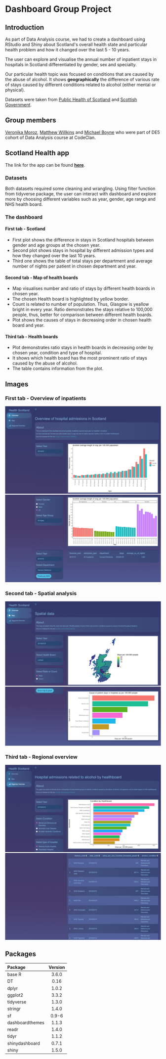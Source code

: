 # Dashboard Group Project

## Introduction
As part of Data Analysis course, we had to create a dashboard using RStudio and Shiny about Scotland's overall health state and particular health problem and how it changed over the last 5 - 10 years.

The user can explore and visualise the annual number of inpatient stays in hospitals in Scotland differentiated by gender, sex and specialty.

Our particular health topic was focused on  conditions that are caused by the abuse of alcohol. It shows **geographically** the difference of various rate of stays caused by different conditions related to alcohol (either mental or physical). 

Datasets were taken from [Public Health of Scotland](https://www.opendata.nhs.scot/dataset/annual-inpatient-and-daycase-activity)
and [Scottish Government](https://statistics.gov.scot/resource?uri=http%3A%2F%2Fstatistics.gov.scot%2Fdata%2Falcohol-related-hospital-statistics).

## Group members 
[Veronika Moroz](https://github.com/vpetrova13),
[Matthew Willkins](https://github.com/matthewwillkins) and
[Michael Boyne](https://github.com/Michael-Boyne) who were part of DE5 cohort of Data Analysis course at CodeClan.

## Scotland Health app
The link for the app can be found **[here](https://veronika13.shinyapps.io/group_project)**.

### Datasets 
Both datasets required some cleaning and wrangling. Using filter function from tidyverse package, the user can interact with dashboard and explore more by choosing different variables such as year, gender, age range and NHS health board.

### The dashboard
#### First tab - Scotland
* First plot shows the difference in stays in Scotland hospitals between gender and age groups at the chosen year. 
* Second plot shows stays in hospital by different admission types and how they changed over the last 10 years. 
* Third one shows the table of total stays per department and average number of nights per patient in chosen department and year.

#### Second tab - Map of health boards
* Map visualises number and ratio of stays by different health boards in chosen year.
* The chosen Health board is highlighted by yellow border.
* Count is related to number of population. Thus, Glasgow is yeallow bright in every year. Ratio demonstrates the stays relative to 100,000 people, thus, better for comparison between different health boards.  
* Plot shows the causes of stays in decreasing order in chosen health board and year.  

#### Third tab - Health boards
* Plot demonstrates ratio stays in health boards in decreasing order by chosen year, condition and type of hospital.
* It shows which health board has the most prominent ratio of stays caused by the abuse of alcohol. 
* The table contains information from the plot.

## Images 
### First tab - Overview of inpatients 
![First tab - Overview](images/1st_tab_plot_gender.png)
![First tab - Overview](images/1st_tab_plot_table.png)
### Second tab - Spatial analysis
![Second tab - Spatial](images/2nd_tab_map.png)
![Second tab - Spatial](images/2nd_tab_plot.png)
### Third tab - Regional overview
![Third tab - Regional](images/3rd_tab_plot.png)
![Third tab - Regional](images/3rd_tab_table.png)

## Packages
| Package      | Version    
| :------------- | :----------: 
base R | 3.6.0 |
DT | 0.16 | 
dplyr | 1.0.2 |
ggplot2 | 3.3.2 |
tidyverse | 1.3.0 |
stringr | 1.4.0 |
sf | 0.9-6 |
dashboardthemes | 1.1.3 |
readr | 1.4.0 |
tidyr | 1.1.2 |
shinydashboard | 0.7.1 |
shiny | 1.5.0 |


     
